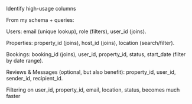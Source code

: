 Identify high-usage columns

From my schema + queries:

Users: email (unique lookup), role (filters), user_id (joins).

Properties: property_id (joins), host_id (joins), location (search/filter).

Bookings: booking_id (joins), user_id, property_id, status, start_date (filter by date range).

Reviews & Messages (optional, but also benefit): property_id, user_id, sender_id, recipient_id.

Filtering on user_id, property_id, email, location, status, becomes much faster